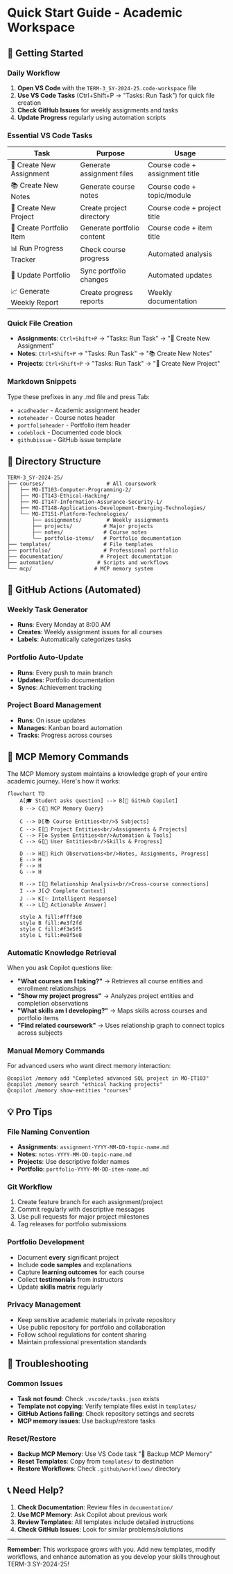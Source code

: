 # Quick Start Guide - Academic Workspace

## 🚀 Getting Started

### Daily Workflow
1. **Open VS Code** with the `TERM-3_SY-2024-25.code-workspace` file
2. **Use VS Code Tasks** (Ctrl+Shift+P → "Tasks: Run Task") for quick file creation
3. **Check GitHub Issues** for weekly assignments and tasks
4. **Update Progress** regularly using automation scripts

### Essential VS Code Tasks

| Task | Purpose | Usage |
|------|---------|--------|
| 📝 Create New Assignment | Generate assignment files | Course code + assignment title |
| 📚 Create New Notes | Generate course notes | Course code + topic/module |
| 🚀 Create New Project | Create project directory | Course code + project title |
| 💼 Create Portfolio Item | Generate portfolio content | Course code + item title |
| 📊 Run Progress Tracker | Check course progress | Automated analysis |
| 🔄 Update Portfolio | Sync portfolio changes | Automated updates |
| 📈 Generate Weekly Report | Create progress reports | Weekly documentation |

### Quick File Creation
- **Assignments**: `Ctrl+Shift+P` → "Tasks: Run Task" → "📝 Create New Assignment"
- **Notes**: `Ctrl+Shift+P` → "Tasks: Run Task" → "📚 Create New Notes"
- **Projects**: `Ctrl+Shift+P` → "Tasks: Run Task" → "🚀 Create New Project"

### Markdown Snippets
Type these prefixes in any .md file and press Tab:
- `acadheader` - Academic assignment header
- `noteheader` - Course notes header
- `portfolioheader` - Portfolio item header
- `codeblock` - Documented code block
- `githubissue` - GitHub issue template

## 📁 Directory Structure

```
TERM-3_SY-2024-25/
├── courses/                    # All coursework
│   ├── MO-IT103-Computer-Programming-2/
│   ├── MO-IT143-Ethical-Hacking/
│   ├── MO-IT147-Information-Assurance-Security-1/
│   ├── MO-IT148-Applications-Development-Emerging-Technologies/
│   └── MO-IT151-Platform-Technologies/
│       ├── assignments/        # Weekly assignments
│       ├── projects/          # Major projects
│       ├── notes/             # Course notes
│       └── portfolio-items/   # Portfolio documentation
├── templates/                 # File templates
├── portfolio/                 # Professional portfolio
├── documentation/            # Project documentation
├── automation/              # Scripts and workflows
└── mcp/                    # MCP memory system
```

## 🤖 GitHub Actions (Automated)

### Weekly Task Generator
- **Runs**: Every Monday at 8:00 AM
- **Creates**: Weekly assignment issues for all courses
- **Labels**: Automatically categorizes tasks

### Portfolio Auto-Update
- **Runs**: Every push to main branch
- **Updates**: Portfolio documentation
- **Syncs**: Achievement tracking

### Project Board Management
- **Runs**: On issue updates
- **Manages**: Kanban board automation
- **Tracks**: Progress across courses

## 🧠 MCP Memory Commands

The MCP Memory system maintains a knowledge graph of your entire academic journey. Here's how it works:

```mermaid
flowchart TD
    A[🎓 Student asks question] --> B[🤖 GitHub Copilot]
    B --> C{🧠 MCP Memory Query}
    
    C --> D[📚 Course Entities<br/>5 Subjects]
    C --> E[🚀 Project Entities<br/>Assignments & Projects]
    C --> F[⚙️ System Entities<br/>Automation & Tools]
    C --> G[👤 User Entities<br/>Skills & Progress]
    
    D --> H[📖 Rich Observations<br/>Notes, Assignments, Progress]
    E --> H
    F --> H
    G --> H
    
    H --> I[🔗 Relationship Analysis<br/>Cross-course connections]
    I --> J[📋 Complete Context]
    J --> K[✨ Intelligent Response]
    K --> L[🎯 Actionable Answer]
    
    style A fill:#fff3e0
    style B fill:#e3f2fd
    style C fill:#f3e5f5
    style L fill:#e8f5e8
```

### Automatic Knowledge Retrieval
When you ask Copilot questions like:
- **"What courses am I taking?"** → Retrieves all course entities and enrollment relationships
- **"Show my project progress"** → Analyzes project entities and completion observations
- **"What skills am I developing?"** → Maps skills across courses and portfolio items
- **"Find related coursework"** → Uses relationship graph to connect topics across subjects

### Manual Memory Commands
For advanced users who want direct memory interaction:
```
@copilot /memory add "Completed advanced SQL project in MO-IT103"
@copilot /memory search "ethical hacking projects"
@copilot /memory show-entities "courses"
```

## 💡 Pro Tips

### File Naming Convention
- **Assignments**: `assignment-YYYY-MM-DD-topic-name.md`
- **Notes**: `notes-YYYY-MM-DD-topic-name.md`
- **Projects**: Use descriptive folder names
- **Portfolio**: `portfolio-YYYY-MM-DD-item-name.md`

### Git Workflow
1. Create feature branch for each assignment/project
2. Commit regularly with descriptive messages
3. Use pull requests for major project milestones
4. Tag releases for portfolio submissions

### Portfolio Development
- Document **every** significant project
- Include **code samples** and explanations
- Capture **learning outcomes** for each course
- Collect **testimonials** from instructors
- Update **skills matrix** regularly

### Privacy Management
- Keep sensitive academic materials in private repository
- Use public repository for portfolio and collaboration
- Follow school regulations for content sharing
- Maintain professional presentation standards

## 🔧 Troubleshooting

### Common Issues
- **Task not found**: Check `.vscode/tasks.json` exists
- **Template not copying**: Verify template files exist in `templates/`
- **GitHub Actions failing**: Check repository settings and secrets
- **MCP memory issues**: Use backup/restore tasks

### Reset/Restore
- **Backup MCP Memory**: Use VS Code task "🧠 Backup MCP Memory"
- **Reset Templates**: Copy from `templates/` to destination
- **Restore Workflows**: Check `.github/workflows/` directory

## 📞 Need Help?

1. **Check Documentation**: Review files in `documentation/`
2. **Use MCP Memory**: Ask Copilot about previous work
3. **Review Templates**: All templates include detailed instructions
4. **Check GitHub Issues**: Look for similar problems/solutions

---

**Remember**: This workspace grows with you. Add new templates, modify workflows, and enhance automation as you develop your skills throughout TERM-3 SY-2024-25!
